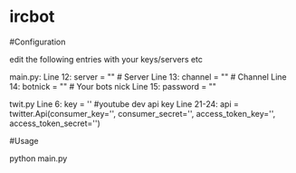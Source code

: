 # ircbot

#Configuration

edit the following entries with your keys/servers etc

main.py:
Line 12: server = "" # Server
Line 13: channel = "" # Channel
Line 14: botnick = "" # Your bots nick
Line 15: password = ""

twit.py
Line 6: key = '' #youtube dev api key
Line 21-24: api = twitter.Api(consumer_key='',
            consumer_secret='',
            access_token_key='',
            access_token_secret='')

#Usage

python main.py